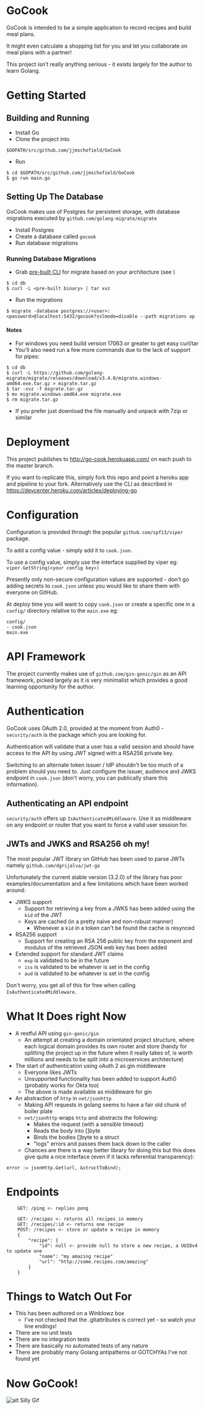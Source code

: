 # GoCook
GoCook is intended to be a simple application to record recipes and build meal plans. 

It might even calculate a shopping list for you and let you collaborate on meal plans with a partner!

This project isn't really anything serious - it exists largely for the author to learn Golang.

# Getting Started
## Building and Running
* Install Go
* Clone the project into
```
$GOPATH/src/github.com/jjmschofield/GoCook
```
* Run
```
$ cd $GOPATH/src/github.com/jjmschofield/GoCook
$ go run main.go
```

## Setting Up The Database
GoCook makes use of Postgres for persistent storage, with database migrations executed by `github.com/golang-migrate/migrate`

* Install Postgres
* Create a database called `gocook`
* Run database migrations

### Running Database Migrations 
* Grab [pre-built CLI](https://github.com/golang-migrate/migrate/releases) for migrate based on your architecture (see )
```
$ cd db
$ curl -L <pre-built binary> | tar xvz
```
* Run the migrations
```
$ migrate -database postgres://<user>:<password>@localhost:5432/gocook?sslmode=disable --path migrations up
```

#### Notes
* For windows you need build version 17063 or greater to get easy curl/tar 
* You'll also need run a few more commands due to the lack of support for pipes:
```
$ cd db
$ curl -L https://github.com/golang-migrate/migrate/releases/download/v3.4.0/migrate.windows-amd64.exe.tar.gz > migrate.tar.gz
$ tar -xvz -f migrate.tar.gz
$ mv migrate.windows-amd64.exe migrate.exe
$ rm migrate.tar.gz
```
* If you prefer just download the file manually and unpack with 7zip or similar



# Deployment
This project publishes to http://go-cook.herokuapp.com/ on each push to the master branch.

If you want to replicate this, simply fork this repo and point a heroku app and pipeline to your fork. Alternatively use the CLI as described in https://devcenter.heroku.com/articles/deploying-go

# Configuration
Configuration is provided through the popular `github.com/spf13/viper` package.

To add a config value - simply add it to `cook.json`.

To use a config value, simply use the interface supplied by viper eg: `viper.GetString(<your config key>)`

Presently only non-secure configuration values are supported - don't go adding secrets to `cook.json` unless you would like to share them with everyone on GitHub.

At deploy time you will want to copy `cook.json` or create a specific one in a `config/` directory relative to the `main.exe` eg:

```
config/
- cook.json
main.exe
```

# API Framework
The project currently makes use of `github.com/gin-gonic/gin` as an API framework, picked largely as it is very minimalist which provides a good learning opportunity for the author.

# Authentication
GoCook uses OAuth 2.0, provided at the moment from Auth0 - `security/auth` is the package which you are looking for.

Authentication will validate that a user has a valid session and should have access to the API by using JWT signed with a RSA256 private key.

Switching to an alternate token issuer / IdP shouldn't be too much of a problem should you need to. Just configure the issuer, audience and JWKS endpoint in `cook.json` (don't worry, you can publically share this information). 

## Authenticating an API endpoint
`security/auth` offers up `IsAuthenticatedMiddleware`. Use it as middleware on any endpoint or router that you want to force a valid user session for.

## JWTs and JWKS and RSA256 oh my!
The most popular JWT library on GitHub has been used to parse JWTs namely `github.com/dgrijalva/jwt-go`

Unfortunately the current stable version (3.2.0) of the library has poor examples/documentation and a few limitations which have been worked around:

* JWKS support
  * Support for retrieving a key from  a JWKS has been added using the `kid` of the JWT
  * Keys are cached (in a pretty naive and non-robust manner)
     * Whenever a `kid` in a token can't be found the cache is resynced           
* RSA256 support
  * Support for creating an RSA 256 public key from the exponent and modulus of the retrieved JSON web key has been added 
* Extended support for standard JWT claims
  * `exp` is validated to be in the future
  * `iss` is validated to be whatever is set in the config
  * `aud` is validated to be whatever is set in the config
  
Don't worry, you get all of this for free when calling `IsAuthenticatedMiddleware`.  

# What It Does right Now
* A restful API using `gin-gonic/gin`
  * An attempt at creating a domain orientated project structure, where each logical domain provides its own router and store (handy for splitting the project up in the future when it really takes of, is worth millions and needs to be split into a microservices architecture)
* The start of authentication using oAuth 2 as gin middleware
  * Everyone likes JWTs
  * Unsupported functionality has been added to support Auth0 (probably works for Okta too)
  * The above is made available as middleware for gin  
* An abstraction of `http` in `net/jsonhttp`
  * Making API requests in golang seems to have a fair old chunk of boiler plate
  * `net/jsonhttp` wraps `http` and abstracts the following:
    * Makes the request (with a sensible timeout)
    * Reads the body into []byte
    * Binds the bodies []byte to a struct
    * "logs" errors and passes them back down to the caller
  * Chances are there is a way better library for doing this but this does give quite a nice interface (even if it lacks referential transparency):
```
error := jsonHttp.Get(url, &structToBind);
```

# Endpoints
```
    GET: /ping <- replies pong
    
    GET: /recipes <- returns all recipes in memory
    GET: /recipes/:id <- returns one recipe
    POST: /recipes <- store or update a recipe in memory
    {
    	"recipe": {
    		"id": null <- provide null to store a new recipe, a UUIDv4 to update one
    		"name": "my amazing recipe"
    		"url": "http://some.recipes.com/amazing"
    	} 	
    }
```  

# Things to Watch Out For
* This has been authored on a Winblowz box
  * I've not checked that the .gitattributes is correct yet - so watch your line endings!
* There are no unit tests
* There are no integration tests
* There are basically no automated tests of any nature  
* There are probably many Golang antipatterns or GOTCHYAs I've not found yet

# Now GoCook!
![alt Silly Gif](https://thumbs.gfycat.com/WarlikeQuarrelsomeBuck-max-1mb.gif)
